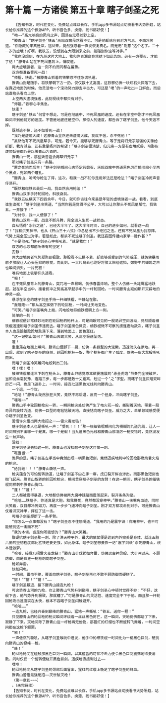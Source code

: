 # 第十篇 一方诸侯 第五十章 瞎子剑圣之死
        【告知书友，时代在变化，免费站点难以长存，手机app多书源站点切换看书大势所趋，站长给你推荐的这个换源APP，听书音色多、换源、找书都好使！】
       “呦~~”高亢响亮的凤鸣之声，回荡在无尽郊野上空。
       “滕青山！”瞎子剑圣‘铁五’灰暗双眸虽然看不见，可是他却感应到对方气息，不由冷笑道，“你隐藏的果真是深，逃回来，竟然强忍着一直没恢复真名。而是用‘荆意’这个名字。二十一岁的虚境！好啊，我铁五，没想到在大限到来之前，能碰到你这等对手。”
       “我也没想到，在九州这片大地上，我和你青湖岛竟然结下如此仇怨。必有一方覆灭，才能了结！”滕青山站在不死凤凰背上，慨叹道。
       两大虚境强者，这一刻不约而同都在蓄势。
       双方都准备誓死一战！
       “师祖，快走。”被滕青山抓着的铁攀忍不住急切吼道。
       滕青山则是随手，将铁攀朝下方一扔，仅仅数十丈高度，这铁攀仿佛一块烂石头摔落下去，在靠近地面的时候，他灵活地一个滚动努力卸去冲击力，可还是‘噗’的一声吐出一口鲜血，而后站直抬头看向上空。
       上空两大虚境强者，此刻视线中都只有对手。
       “师祖。”铁攀心中焦急。
       快走？
       瞎子剑圣‘铁五’何曾不想走，可是在地底中，不死凤凰的速度。还有在半空中刚才不死凤凰瞬间冲到他前方的速度。不管是地底还是空中，那惊人的速度，都告诉了瞎子剑圣。他今天逃不掉。
       既然逃不掉，还不如誓死一战！
       “我乃是虚境大成！这滕青山显然还未虚境大成，我就不信，杀不死他！”
       “虽然他有不死凤凰帮手，可是，若今天，能够杀死滕青山。等于是将归元宗最强的尖锥给折断，我青湖岛，还有重掌扬州的希望！”瞎子剑圣很清楚，归元宗一方是有虚境妖兽，可那些虚境妖兽都乃是以滕青山为首的。
       滕青山一死，那些妖兽岂会再帮归元宗？
       所以瞎子剑圣只有一条路。
       “置之死地而后生！”瞎子剑圣瞬间心志坚定若磐石，灰暗双眸中两道黑色厉芒瞬间缩小至两个黑点，宛如两个瞳孔。
       “滕青山，听闻你枪法了得，这次，和我一战不知你是用斧法还是枪法？”瞎子剑圣冷厉声音传荡开。
       “既然和你铁五最后一战，我自然会用枪法！”
       滕青山双手手持轮回枪，斜放身前。
       “我铁五纵横天下四百余年，今日，就和你古往今来最是年轻的虚境强者一战。看看，到底谁生谁死！”瞎子剑圣冷笑道，“当然你若是觉得不公平，大可以让你那头不死凤凰帮忙，我铁五，一并接下！”
       “对付你，我一人便够了！”
       滕青山双眸一凝，战意不断升腾，完全进入生死一战状态。
       自从悟得‘水行之道’，已经大半年了。这大半年时间，自己的进步如何。就看这一战了！“我有洪天神甲，也从《开山三十六式》中总结出不少绝招之法。还有不死凤凰为我掠阵。气势上完全压过对手。若是如此，都杀不死这瞎子剑圣。我还妄图传播内家拳一脉作甚？”
       “不是他死。”瞎子剑圣心中嘶吼着，“就是我亡！”
       双方的心念都前所未有的坚定！
       安静！
       两大虚境强者气势凝聚到极致，那股看不见摸不着，却能够感受到的气势威压，就仿佛暴雨前夕那股让人心头压抑的感觉，而此刻，一大片乌云也刚好将那太阳给遮挡，郊野中的蝉鸣之声也瞬间消失，一片死寂！
       唯有地面上铁攀仰头遥看。
       “喝！”
       在不死凤凰背上的滕青山，突兀地一声暴喝，仿佛春雷炸响，整个人仿佛一头雄鹰猛地跃起，就在半空当中，接着俯冲之势高高举起手中的一杆轮回枪。一时间滕青山宛如那开天辟地的神灵一般。
       悬浮在半空的瞎子剑圣手持一杆细铁棍，平静站在那。
       “轰隆隆~~”那从高空挥劈下的轮回枪，一时间让天地变色。
       “可笑。”瞎子剑圣嘴角上翘，闪电般地将细铁棍朝上方一刺。
       简单的一刺！
       细铁棍便非常精妙地刺在轮回枪的枪杆上，可是肉眼可见的一股诡异空间波动，竟然顺着细铁棍迅速朝瞎子剑圣传递而去。瞎子剑圣面色微变，细铁棍微不可察的接连震动数次，瞎子剑圣本人也是踉踉跄跄地跌落下来，落到地面上，面色涨红。
       “这一记劈山如何？”滕青山爽朗大笑，从高空极速坠落。
       蓬！
       重重落在地面上瞬间，滕青山便脚下一晃，仿佛一条巨型的大泥鳅，迅速消失在原地。再一出现，就到了瞎子剑圣的身侧，轮回枪枪杆一旋，整个枪杆都产生了弧度，仿佛一条大龙般嘶吼而出。
       而瞎子剑圣冷笑着闪电般刺出三剑。
       噗！噗！噗！
       被细铁棍接连三下刺在枪头上，滕青山只感觉原本欲要施展的‘赤金虎炮’节奏完全被破坏，当即没丝毫犹豫，连踏三步，每一步都是数十丈距离，划过一个‘之’字型，而瞎子剑圣灰暗双眸厉芒一闪，也是飞速扑上，一时间，接连七道黑色光线刺向滕青山。
       一个退，一个攻。
       “哈哈！”滕青山陡然张狂大笑，竟然不再后退，反而一个扭身，冲向瞎子剑圣。
       “嗤嗤~~”
       滕青山手中轮回枪枪尖一转，一瞬间枪尖处仿佛产生了电火花一般，撕裂着天地，带着一股奇异的旋转力道，仿佛一巨型的电钻钻破天地，直接钻向瞎子剑圣。威力之大，单单领域感受便令瞎子剑圣色变。
       苦悟许久悟出两大绝招之一——雷火毒龙钻！
       瞎子剑圣本人也是嘶吼一声：“受死！！！”那一根细铁棍瞬间化为模糊的九道光线，让人一时间辨别不出哪一个是真，哪一个是假！当九道黑色光线和滕青山那凌厉一枪交错时，竟然没发生一丝声响。
       没挡！
       瞎子剑圣没去挡这一枪，滕青山也没挡瞎子剑圣这可怕一刺。
       “哐当当~~”
       诡异的是，瞎子剑圣左手当中竟然出现一柄黑色短剑，竟然迅疾地刺中轮回枪那燃烧着火焰的枪尖。
       “给我破！！！”滕青山嘶吼一声。
       枪尖蕴含的可怕旋转劲道，让瞎子剑圣不由左手一麻，虎口裂开鲜血渗出。而那黑色短剑也抛飞起来。滕青山旋转的轮回枪枪尖，瞬间贯穿瞎子剑圣的左臂！在这一瞬间，瞎子剑圣的细铁棍同样刺中滕青山胸口。
       “蓬！”“蓬！”
       二人都被震得暴退，大地都仿佛被两大魔神践踏而震荡起来，裂开条条沟壑。
       “哈哈……铁瞎子，你还真是大胆。和我拼死，竟然都没穿神甲。”滕青山一抹嘴角血迹，同时大笑着，双目却冷厉如刀，再度一步步飞速冲向瞎子剑圣。刚才双方都攻击到对手，可是滕青山仗着洪天神甲，撑住了这一击。
       可瞎子剑圣却断了一条手臂。
       “你怎么一点事都没有？”瞎子剑圣忍不住怒喝道，“我用的乃是震字诀！你用神甲，也不可能硬抗这一击而不死”
       “我的本领，岂是你所能想的？”滕青山大笑着。
       敢硬抗瞎子剑圣那一刺，除了洪天神甲外，最大的依仗便是达到内外完美是身体，就连五脏六腑的坚韧程度都比玄铁还要更强，如此身体，瞎子剑圣想要靠一记‘震字剑诀’杀死滕青山，根本是做梦。
       “哈哈，接我几招雷火毒龙钻！”滕青山步伐犹如奔雷，仿佛远古神灵般，大步冲过来，不顾防御，而是疯狂一枪枪刺向瞎子剑圣。
       枪如奔雷。
       快如闪电。
       一时间，雷电不绝，覆盖向瞎子剑圣，瞎子剑圣再也不敢不顾防御而硬拼了。
       “锵！”“锵！”“锵！”……
       瞎子剑圣暴退，接下滕青山接连九枪！
       可这势吞山河的九枪，也让滕青山气势升到巅峰，瞎子剑圣心中顿时觉得不妙：“不好，这般下去，他气势升到极致，那就糟了。”可是滕青山的灵活性、速度完全不下于他。而且那一杆轮回枪攻击速度实在太快，根本不容瞎子剑圣闪躲避开。
       “哈哈……”
       一连九枪，已经兴奋到巅峰的滕青山，猛地一声嘶吼：“铁五，送你一程！”
       只见滕青山的轮回枪的枪尖瞬间环绕着一丝丝黑色厉芒，这一瞬间，天地仿佛都暗了下来，寂静了下来。天地间除了滕青山这一杆枪再无他物，那猩红的红缨也不断旋转飞舞着，一时间空间都在这枪下颤栗。
       “嗬！”
       一声低沉的嘶吼，从瞎子剑圣喉咙中迸发，他手中的细铁棍一时间化为一柄黑色巨剑，硬抗向滕青山的巅峰一枪。
       “蓬！”
       轮回枪枪尖在碰触那黑色巨剑一瞬间，以其蕴含的可怕冲击力便令黑色巨剑震荡地欲要消散，同时仅仅一个旋转便绕开黑色巨剑，迅疾地直接刺过去——
       噗哧！
       轮回枪枪尖从瞎子剑圣的颈部后面冒出，猩红的红缨上吸足了瞎子剑圣的鲜血。
       滕青山苦悟最强绝招——灭世破灭枪！
       （第一章到~~~）
       。（未完待续）
       【告知书友，时代在变化，免费站点难以长存，手机app多书源站点切换看书大势所趋，站长给你推荐的这个换源APP，听书音色多、换源、找书都好使！】